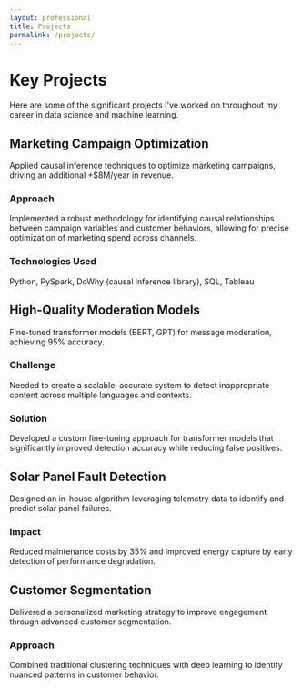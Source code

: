 ```yaml
---
layout: professional
title: Projects
permalink: /projects/
---
```


# Key Projects

Here are some of the significant projects I've worked on throughout my career in data science and machine learning.

<div class="section-card">
  <h2>Marketing Campaign Optimization</h2>
  <p>Applied causal inference techniques to optimize marketing campaigns, driving an additional +$8M/year in revenue.</p>
  
  <h3>Approach</h3>
  <p>Implemented a robust methodology for identifying causal relationships between campaign variables and customer behaviors, allowing for precise optimization of marketing spend across channels.</p>
  
  <h3>Technologies Used</h3>
  <p>Python, PySpark, DoWhy (causal inference library), SQL, Tableau</p>
</div>

<div class="section-card">
  <h2>High-Quality Moderation Models</h2>
  <p>Fine-tuned transformer models (BERT, GPT) for message moderation, achieving 95% accuracy.</p>
  
  <h3>Challenge</h3>
  <p>Needed to create a scalable, accurate system to detect inappropriate content across multiple languages and contexts.</p>
  
  <h3>Solution</h3>
  <p>Developed a custom fine-tuning approach for transformer models that significantly improved detection accuracy while reducing false positives.</p>
</div>

<div class="section-card">
  <h2>Solar Panel Fault Detection</h2>
  <p>Designed an in-house algorithm leveraging telemetry data to identify and predict solar panel failures.</p>
  
  <h3>Impact</h3>
  <p>Reduced maintenance costs by 35% and improved energy capture by early detection of performance degradation.</p>
</div>

<div class="section-card">
  <h2>Customer Segmentation</h2>
  <p>Delivered a personalized marketing strategy to improve engagement through advanced customer segmentation.</p>
  
  <h3>Approach</h3>
  <p>Combined traditional clustering techniques with deep learning to identify nuanced patterns in customer behavior.</p>
</div>

<!-- Add more projects --> 